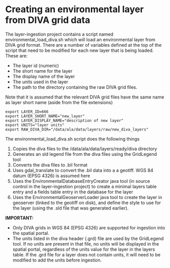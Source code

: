 # Creating an environmental layer from DIVA grid data
The layer-ingestion project contains a script named environmental\_load\_diva.sh which will load an environmental layer from DIVA grid format. There are a number of variables defined at the top of the script that need to be modified for each new layer that is being loaded. These are:
  * The layer id (numeric)
  * The short name for the layer
  * The display name of the layer
  * The units used in the layer
  * The path to the directory containing the raw DIVA grid files.

Note that it is assumed that the relevant DIVA grid files have the same name as layer short name (aside from the file extensions)

```
export LAYER_ID=666
export LAYER_SHORT_NAME="new_layer" 
export LAYER_DISPLAY_NAME="description of new layer"
export UNITS="layer units"
export RAW_DIVA_DIR="/data/ala/data/layers/raw/new_diva_layers"
```

The environmental\_load\_diva.sh script does the following things
  1. Copies the diva files to the /data/ala/data/layers/ready/diva directory
  1. Generates an sld legend file from the diva files using the GridLegend tool
  1. Converts the diva files to .bil format
  1. Uses gdal\_translate to convert the .bil data into a a geotiff. WGS 84 datum (EPSG 4326) is assumed here
  1. Uses the EnvironmentalDatabaseEntryCreator java tool (in source control in the layer-ingestion project) to create a minimal layers table entry and a fields table entry in the database for the layer
  1. Uses the EnvironmentalGeoserverLoader java tool to create the layer in geoserver (linked to the geotiff on disk), and define the style to use for the layer (using the .sld file that was generated earlier).

**IMPORTANT:**
  * Only DIVA grids in WGS 84 (EPSG 4326) are supported for ingestion into the spatial portal.
  * The units listed in the diva header (.grd) file are used by the GridLegend tool. If no units are present in that file, no units will be displayed in the spatial portal, regardless of the units value for the layer in the layers table. If the .grd file for a layer does not contain units, it will need to be modified to add the units before ingestion.